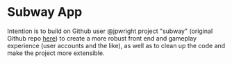 # Subway App

Intention is to build on Github user @jpwright project "subway" (original Github repo [here](https://github.com/jpwright/subway)) to create a more robust front end and gameplay experience (user accounts and the like), as well as to clean up the code and make the project more extensible.